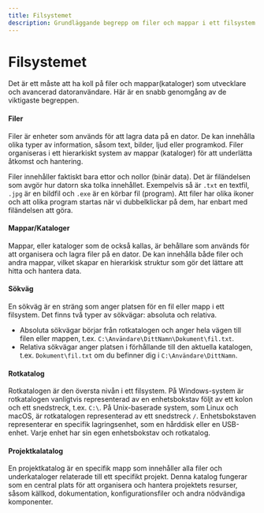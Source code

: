 ```yaml
---
title: Filsystemet
description: Grundläggande begrepp om filer och mappar i ett filsystem.
---
```


# Filsystemet

Det är ett måste att ha koll på filer och mappar(kataloger) som utvecklare och avancerad datoranvändare. Här är en snabb genomgång av de viktigaste begreppen.

#### Filer
Filer är enheter som används för att lagra data på en dator. De kan innehålla olika typer av information, såsom text, bilder, ljud eller programkod. Filer organiseras i ett hierarkiskt system av mappar (kataloger) för att underlätta åtkomst och hantering.

Filer innehåller faktiskt bara ettor och nollor (binär data). Det är filändelsen som avgör hur datorn ska tolka innehållet. Exempelvis så är `.txt` en textfil, `.jpg` är en bildfil och `.exe` är en körbar fil (program). Att filer har olika ikoner och att olika program startas när vi dubbelklickar på dem, har enbart med filändelsen att göra.

#### Mappar/Kataloger
Mappar, eller kataloger som de också kallas, är behållare som används för att organisera och lagra filer på en dator. De kan innehålla både filer och andra mappar, vilket skapar en hierarkisk struktur som gör det lättare att hitta och hantera data.

#### Sökväg
En sökväg är en sträng som anger platsen för en fil eller mapp i ett filsystem. Det finns två typer av sökvägar: absoluta och relativa.
* Absoluta sökvägar börjar från rotkatalogen och anger hela vägen till filen eller mappen, t.ex. `C:\Användare\DittNamn\Dokument\fil.txt`.
* Relativa sökvägar anger platsen i förhållande till den aktuella katalogen, t.ex. `Dokument\fil.txt` om du befinner dig i `C:\Användare\DittNamn`.

#### Rotkatalog
Rotkatalogen är den översta nivån i ett filsystem. På Windows-system är rotkatalogen vanligtvis representerad av en enhetsbokstav följt av ett kolon och ett snedstreck, t.ex. `C:\`. På Unix-baserade system, som Linux och macOS, är rotkatalogen representerad av ett snedstreck `/`.
Enhetsbokstaven representerar en specifik lagringsenhet, som en hårddisk eller en USB-enhet. Varje enhet har sin egen enhetsbokstav och rotkatalog.

#### Projektkalatalog
En projektkatalog är en specifik mapp som innehåller alla filer och underkataloger relaterade till ett specifikt projekt. Denna katalog fungerar som en central plats för att organisera och hantera projektets resurser, såsom källkod, dokumentation, konfigurationsfiler och andra nödvändiga komponenter.